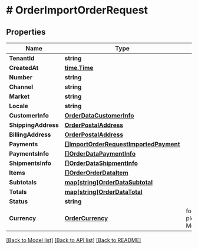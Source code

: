 # # OrderImportOrderRequest


## Properties 


Name | Type | Description | Notes
------------ | ------------- | ------------- | -------------
**TenantId**| **string** |   | [optional]
**CreatedAt**| [**time.Time**](time.Time.md) |   | [optional]
**Number**| **string** |   | [optional]
**Channel**| **string** |   | [optional]
**Market**| **string** |   | [optional]
**Locale**| **string** |   | [optional]
**CustomerInfo**| [**OrderDataCustomerInfo**](OrderDataCustomerInfo.md) |   | [optional]
**ShippingAddress**| [**OrderPostalAddress**](OrderPostalAddress.md) |   | [optional]
**BillingAddress**| [**OrderPostalAddress**](OrderPostalAddress.md) |   | [optional]
**Payments**| [**[]ImportOrderRequestImportedPayment**](ImportOrderRequestImportedPayment.md) |   | [optional]
**PaymentsInfo**| [**[]OrderDataPaymentInfo**](OrderDataPaymentInfo.md) |   | [optional]
**ShipmentsInfo**| [**[]OrderDataShipmentInfo**](OrderDataShipmentInfo.md) |   | [optional]
**Items**| [**[]OrderOrderDataItem**](OrderOrderDataItem.md) |   | [optional]
**Subtotals**| [**map[string]OrderDataSubtotal**](OrderDataSubtotal.md) |   | [optional]
**Totals**| [**map[string]OrderDataTotal**](OrderDataTotal.md) |   | [optional]
**Status**| **string** |   | [optional]
**Currency**| [**OrderCurrency**](OrderCurrency.md) |  for more information please, see Model/OrderCurrency.php  | [optional] [default to XXX]


[[Back to Model list]](../../README.md#models) [[Back to API list]](../../README.md#endpoints) [[Back to README]](../../README.md)

